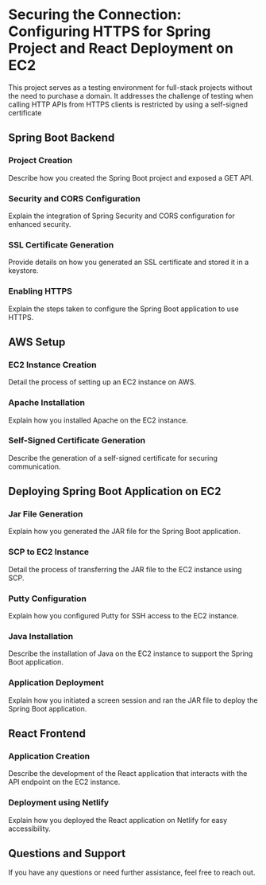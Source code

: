 # Securing the Connection: Configuring HTTPS for Spring Project and React Deployment on EC2

This project serves as a testing environment for full-stack projects without the need to purchase a domain. It addresses the challenge of testing when calling HTTP APIs from HTTPS clients is restricted by using a self-signed certificate

<!--
## Table of Contents

- [Spring Boot Backend](#spring-boot-backend)
  - [Project Creation](#project-creation)
  - [Security and CORS Configuration](#security-and-cors-configuration)
  - [SSL Certificate Generation](#ssl-certificate-generation)
  - [Enabling HTTPS](#enabling-https)
- [AWS Setup](#aws-setup)
  - [EC2 Instance Creation](#ec2-instance-creation)
  - [Apache Installation](#apache-installation)
  - [Self-Signed Certificate Generation](#self-signed-certificate-generation)
- [Deploying Spring Boot Application on EC2](#deploying-spring-boot-application-on-ec2)
  - [Jar File Generation](#jar-file-generation)
  - [SCP to EC2 Instance](#scp-to-ec2-instance)
  - [Putty Configuration](#putty-configuration)
  - [Java Installation](#java-installation)
  - [Application Deployment](#application-deployment)
- [React Frontend](#react-frontend)
  - [Application Creation](#application-creation)
  - [Deployment using Netlify](#deployment-using-netlify)

-->

## Spring Boot Backend

### Project Creation

Describe how you created the Spring Boot project and exposed a GET API.

### Security and CORS Configuration

Explain the integration of Spring Security and CORS configuration for enhanced security.

### SSL Certificate Generation

Provide details on how you generated an SSL certificate and stored it in a keystore.

### Enabling HTTPS

Explain the steps taken to configure the Spring Boot application to use HTTPS.

## AWS Setup

### EC2 Instance Creation

Detail the process of setting up an EC2 instance on AWS.

### Apache Installation

Explain how you installed Apache on the EC2 instance.

### Self-Signed Certificate Generation

Describe the generation of a self-signed certificate for securing communication.

## Deploying Spring Boot Application on EC2

### Jar File Generation

Explain how you generated the JAR file for the Spring Boot application.

### SCP to EC2 Instance

Detail the process of transferring the JAR file to the EC2 instance using SCP.

### Putty Configuration

Explain how you configured Putty for SSH access to the EC2 instance.

### Java Installation

Describe the installation of Java on the EC2 instance to support the Spring Boot application.

### Application Deployment

Explain how you initiated a screen session and ran the JAR file to deploy the Spring Boot application.

## React Frontend

### Application Creation

Describe the development of the React application that interacts with the API endpoint on the EC2 instance.

### Deployment using Netlify

Explain how you deployed the React application on Netlify for easy accessibility.

## Questions and Support

If you have any questions or need further assistance, feel free to reach out.


